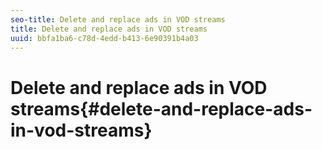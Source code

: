 ```yaml
---
seo-title: Delete and replace ads in VOD streams
title: Delete and replace ads in VOD streams
uuid: bbfa1ba6-c78d-4edd-b413-6e90391b4a03
---
```


# Delete and replace ads in VOD streams{#delete-and-replace-ads-in-vod-streams}

